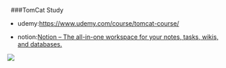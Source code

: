   ###TomCat Study

- udemy:https://www.udemy.com/course/tomcat-course/
  
- notion:[Notion – The all-in-one workspace for your notes, tasks, wikis, and databases.](https://wind-dewberry-ca7.notion.site/Tomcat-1360330e228e800ea789cc7597d250d5?pvs=4)
  

![](file://C:\Users\ksk07\AppData\Roaming\marktext\images\2024-11-07-16-01-06-image.png?msec=1730962866993)
